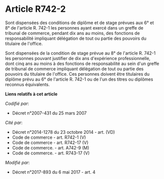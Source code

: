 # Article R742-2

Sont dispensées des conditions de diplôme et de stage prévues aux 6° et 8° de l'article R. 742-1 les personnes ayant exercé
dans un greffe de tribunal de commerce, pendant dix ans au moins, des fonctions de responsabilité impliquant délégation de
tout ou partie des pouvoirs du titulaire de l'office.

Sont dispensées de la condition de stage prévue au 8° de l'article R. 742-1 les personnes pouvant justifier de dix ans
d'expérience professionnelle, dont cinq ans au moins à des fonctions de responsabilité au sein d'un greffe de tribunal de
commerce impliquant délégation de tout ou partie des pouvoirs du titulaire de l'office. Ces personnes doivent être titulaires
du diplôme prévu au 6° de l'article R. 742-1 ou de l'un des titres ou diplômes reconnus équivalents.

**Liens relatifs à cet article**

_Codifié par_:

  - Décret n°2007-431 du 25 mars 2007

_Cité par_:

  - Décret n°2014-1278 du 23 octobre 2014 - art. (VD)
  - Code de commerce - art. R742-1 (V)
  - Code de commerce - art. R742-17 (V)
  - Code de commerce. - art. A742-9 (M)
  - Code de commerce. - art. R743-17 (V)

_Modifié par_:

  - Décret n°2017-893 du 6 mai 2017 - art. 4
